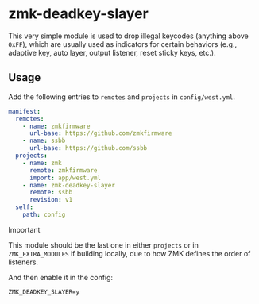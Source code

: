 # zmk-deadkey-slayer

This very simple module is used to drop illegal keycodes (anything above `0xFF`), which are usually used as indicators for certain behaviors (e.g., adaptive key, auto layer, output listener, reset sticky keys, etc.).

## Usage

Add the following entries to `remotes` and `projects` in `config/west.yml`.

```yaml
manifest:
  remotes:
    - name: zmkfirmware
      url-base: https://github.com/zmkfirmware
    - name: ssbb
      url-base: https://github.com/ssbb
  projects:
    - name: zmk
      remote: zmkfirmware
      import: app/west.yml
    - name: zmk-deadkey-slayer
      remote: ssbb
      revision: v1
  self:
    path: config
```

> [!IMPORTANT]
> This module should be the last one in either `projects` or in `ZMK_EXTRA_MODULES` if building locally, due to how ZMK defines the order of listeners.

And then enable it in the config:

```text
ZMK_DEADKEY_SLAYER=y
```
